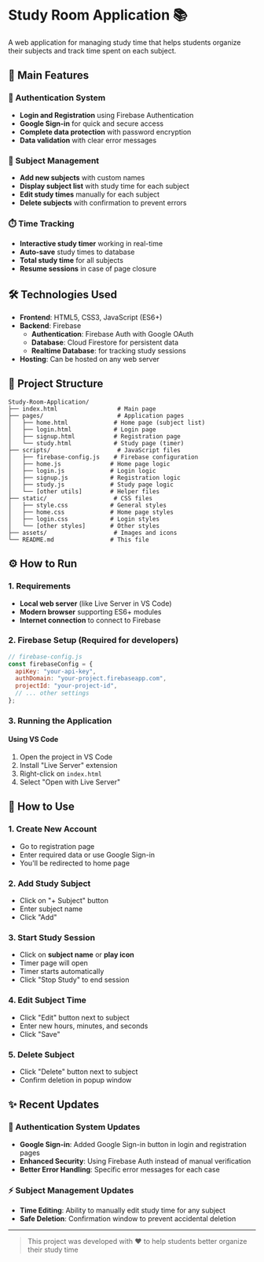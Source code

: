 # Study Room Application 📚

A web application for managing study time that helps students organize their subjects and track time spent on each subject.

## 🚀 Main Features

### 🔐 Authentication System

- **Login and Registration** using Firebase Authentication
- **Google Sign-in** for quick and secure access
- **Complete data protection** with password encryption
- **Data validation** with clear error messages

### 📖 Subject Management

- **Add new subjects** with custom names
- **Display subject list** with study time for each subject
- **Edit study times** manually for each subject
- **Delete subjects** with confirmation to prevent errors

### ⏱️ Time Tracking

- **Interactive study timer** working in real-time
- **Auto-save** study times to database
- **Total study time** for all subjects
- **Resume sessions** in case of page closure

## 🛠️ Technologies Used

- **Frontend**: HTML5, CSS3, JavaScript (ES6+)
- **Backend**: Firebase
  - **Authentication**: Firebase Auth with Google OAuth
  - **Database**: Cloud Firestore for persistent data
  - **Realtime Database**: for tracking study sessions
- **Hosting**: Can be hosted on any web server

## 📁 Project Structure

```text
Study-Room-Application/
├── index.html                 # Main page
├── pages/                     # Application pages
│   ├── home.html             # Home page (subject list)
│   ├── login.html            # Login page
│   ├── signup.html           # Registration page
│   └── study.html            # Study page (timer)
├── scripts/                   # JavaScript files
│   ├── firebase-config.js    # Firebase configuration
│   ├── home.js              # Home page logic
│   ├── login.js             # Login logic
│   ├── signup.js            # Registration logic
│   ├── study.js             # Study page logic
│   └── [other utils]        # Helper files
├── static/                   # CSS files
│   ├── style.css            # General styles
│   ├── home.css             # Home page styles
│   ├── login.css            # Login styles
│   └── [other styles]       # Other styles
├── assets/                   # Images and icons
└── README.md                # This file
```

## ⚙️ How to Run

### 1. Requirements

- **Local web server** (like Live Server in VS Code)
- **Modern browser** supporting ES6+ modules
- **Internet connection** to connect to Firebase

### 2. Firebase Setup (Required for developers)

```javascript
// firebase-config.js
const firebaseConfig = {
  apiKey: "your-api-key",
  authDomain: "your-project.firebaseapp.com",
  projectId: "your-project-id",
  // ... other settings
};
```

### 3. Running the Application

#### Using VS Code

1. Open the project in VS Code
2. Install "Live Server" extension
3. Right-click on `index.html`
4. Select "Open with Live Server"

## 📱 How to Use

### 1. Create New Account

- Go to registration page
- Enter required data or use Google Sign-in
- You'll be redirected to home page

### 2. Add Study Subject

- Click on "+ Subject" button
- Enter subject name
- Click "Add"

### 3. Start Study Session

- Click on **subject name** or **play icon**
- Timer page will open
- Timer starts automatically
- Click "Stop Study" to end session

### 4. Edit Subject Time

- Click "Edit" button next to subject
- Enter new hours, minutes, and seconds
- Click "Save"

### 5. Delete Subject

- Click "Delete" button next to subject
- Confirm deletion in popup window

## ✨ Recent Updates

### 🔄 Authentication System Updates

- **Google Sign-in**: Added Google Sign-in button in login and registration pages
- **Enhanced Security**: Using Firebase Auth instead of manual verification
- **Better Error Handling**: Specific error messages for each case

### ⚡ Subject Management Updates

- **Time Editing**: Ability to manually edit study time for any subject
- **Safe Deletion**: Confirmation window to prevent accidental deletion

---

> This project was developed with ❤️ to help students better organize their study time
